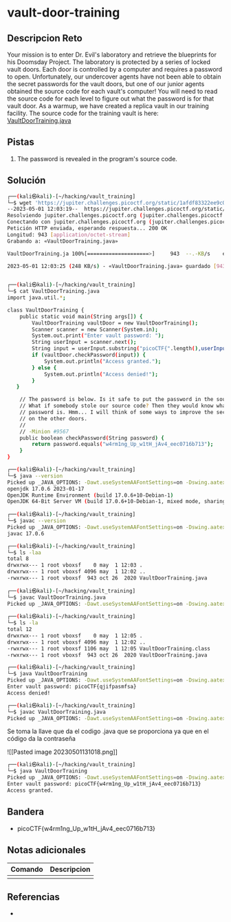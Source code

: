 # vault-door-training

## Descripcion Reto
Your mission is to enter Dr. Evil's laboratory and retrieve the blueprints for his Doomsday Project. The laboratory is protected by a series of locked vault doors. Each door is controlled by a computer and requires a password to open. Unfortunately, our undercover agents have not been able to obtain the secret passwords for the vault doors, but one of our junior agents obtained the source code for each vault's computer! You will need to read the source code for each level to figure out what the password is for that vault door. As a warmup, we have created a replica vault in our training facility. The source code for the training vault is here: [VaultDoorTraining.java](https://jupiter.challenges.picoctf.org/static/1afdf83322ee9c0040f8e3a3c047e18b/VaultDoorTraining.java)

## Pistas
1. The password is revealed in the program's source code.

## Solución
```bash
┌──(kali㉿kali)-[~/hacking/vault_training]
└─$ wget 'https://jupiter.challenges.picoctf.org/static/1afdf83322ee9c0040f8e3a3c047e18b/VaultDoorTraining.java'
--2023-05-01 12:03:19--  https://jupiter.challenges.picoctf.org/static/1afdf83322ee9c0040f8e3a3c047e18b/VaultDoorTraining.java
Resolviendo jupiter.challenges.picoctf.org (jupiter.challenges.picoctf.org)... 3.131.60.8
Conectando con jupiter.challenges.picoctf.org (jupiter.challenges.picoctf.org)[3.131.60.8]:443... conectado.
Petición HTTP enviada, esperando respuesta... 200 OK
Longitud: 943 [application/octet-stream]
Grabando a: «VaultDoorTraining.java»

VaultDoorTraining.ja 100%[====================>]     943  --.-KB/s    en 0.004s  

2023-05-01 12:03:25 (248 KB/s) - «VaultDoorTraining.java» guardado [943/943]

                                                                                  
┌──(kali㉿kali)-[~/hacking/vault_training]
└─$ cat VaultDoorTraining.java 
import java.util.*;

class VaultDoorTraining {
    public static void main(String args[]) {
        VaultDoorTraining vaultDoor = new VaultDoorTraining();
        Scanner scanner = new Scanner(System.in); 
        System.out.print("Enter vault password: ");
        String userInput = scanner.next();
        String input = userInput.substring("picoCTF{".length(),userInput.length()-1);
        if (vaultDoor.checkPassword(input)) {
            System.out.println("Access granted.");
        } else {
            System.out.println("Access denied!");
        }
   }

    // The password is below. Is it safe to put the password in the source code?
    // What if somebody stole our source code? Then they would know what our
    // password is. Hmm... I will think of some ways to improve the security
    // on the other doors.
    //
    // -Minion #9567
    public boolean checkPassword(String password) {
        return password.equals("w4rm1ng_Up_w1tH_jAv4_eec0716b713");
    }
}

┌──(kali㉿kali)-[~/hacking/vault_training]
└─$ java --version
Picked up _JAVA_OPTIONS: -Dawt.useSystemAAFontSettings=on -Dswing.aatext=true
openjdk 17.0.6 2023-01-17
OpenJDK Runtime Environment (build 17.0.6+10-Debian-1)
OpenJDK 64-Bit Server VM (build 17.0.6+10-Debian-1, mixed mode, sharing)
                                                                                  
┌──(kali㉿kali)-[~/hacking/vault_training]
└─$ javac --version
Picked up _JAVA_OPTIONS: -Dawt.useSystemAAFontSettings=on -Dswing.aatext=true
javac 17.0.6

┌──(kali㉿kali)-[~/hacking/vault_training]
└─$ ls -laa
total 8
drwxrwx--- 1 root vboxsf    0 may  1 12:03 .
drwxrwx--- 1 root vboxsf 4096 may  1 12:02 ..
-rwxrwx--- 1 root vboxsf  943 oct 26  2020 VaultDoorTraining.java
                                                                                   
┌──(kali㉿kali)-[~/hacking/vault_training]
└─$ javac VaultDoorTraining.java 
Picked up _JAVA_OPTIONS: -Dawt.useSystemAAFontSettings=on -Dswing.aatext=true
                                                                                   
┌──(kali㉿kali)-[~/hacking/vault_training]
└─$ ls -la 
total 12
drwxrwx--- 1 root vboxsf    0 may  1 12:05 .
drwxrwx--- 1 root vboxsf 4096 may  1 12:02 ..
-rwxrwx--- 1 root vboxsf 1106 may  1 12:05 VaultDoorTraining.class
-rwxrwx--- 1 root vboxsf  943 oct 26  2020 VaultDoorTraining.java

┌──(kali㉿kali)-[~/hacking/vault_training]
└─$ java VaultDoorTraining      
Picked up _JAVA_OPTIONS: -Dawt.useSystemAAFontSettings=on -Dswing.aatext=true
Enter vault password: picoCTF{qjifpasmfsa}
Access denied!

┌──(kali㉿kali)-[~/hacking/vault_training]
└─$ javac VaultDoorTraining.java
Picked up _JAVA_OPTIONS: -Dawt.useSystemAAFontSettings=on -Dswing.aatext=true
```

Se toma la llave que da el codigo .java que se proporciona ya que en 
el código da la contraseña

![[Pasted image 20230501131018.png]]

```bash
┌──(kali㉿kali)-[~/hacking/vault_training]
└─$ java VaultDoorTraining      
Picked up _JAVA_OPTIONS: -Dawt.useSystemAAFontSettings=on -Dswing.aatext=true
Enter vault password: picoCTF{w4rm1ng_Up_w1tH_jAv4_eec0716b713}
Access granted.
```

## Bandera
* picoCTF{w4rm1ng_Up_w1tH_jAv4_eec0716b713}

## Notas adicionales
| Comando | Descripcion |
|---------|-------------|
|  |  |

## Referencias
- []()